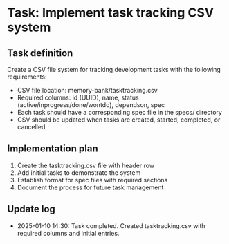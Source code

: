 # Task: Implement task tracking CSV system

## Task definition
Create a CSV file system for tracking development tasks with the following requirements:
- CSV file location: memory-bank/tasktracking.csv
- Required columns: id (UUID), name, status (active/inprogress/done/wontdo), dependson, spec
- Each task should have a corresponding spec file in the specs/ directory
- CSV should be updated when tasks are created, started, completed, or cancelled

## Implementation plan
1. Create the tasktracking.csv file with header row
2. Add initial tasks to demonstrate the system
3. Establish format for spec files with required sections
4. Document the process for future task management

## Update log
- 2025-01-10 14:30: Task completed. Created tasktracking.csv with required columns and initial entries.